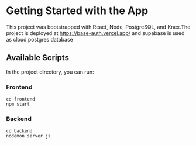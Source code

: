 # Getting Started with the App

This project was bootstrapped with React, Node, PostgreSQL, and Knex.The project is deployed at https://base-auth.vercel.app/ and supabase is used as cloud postgres database

## Available Scripts

In the project directory, you can run:

### Frontend

```
cd frontend
npm start
```

### Backend
```
cd backend
nodemon server.js
```






